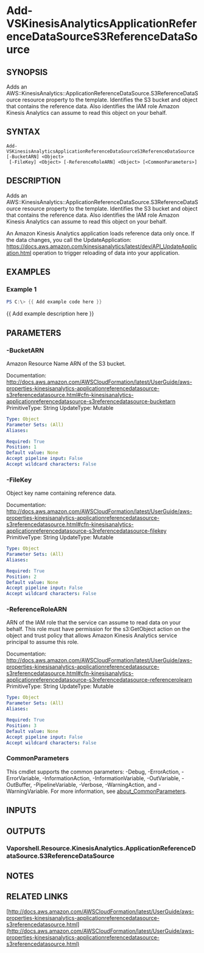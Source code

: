 # Add-VSKinesisAnalyticsApplicationReferenceDataSourceS3ReferenceDataSource

## SYNOPSIS
Adds an AWS::KinesisAnalytics::ApplicationReferenceDataSource.S3ReferenceDataSource resource property to the template.
Identifies the S3 bucket and object that contains the reference data.
Also identifies the IAM role Amazon Kinesis Analytics can assume to read this object on your behalf.

## SYNTAX

```
Add-VSKinesisAnalyticsApplicationReferenceDataSourceS3ReferenceDataSource [-BucketARN] <Object>
 [-FileKey] <Object> [-ReferenceRoleARN] <Object> [<CommonParameters>]
```

## DESCRIPTION
Adds an AWS::KinesisAnalytics::ApplicationReferenceDataSource.S3ReferenceDataSource resource property to the template.
Identifies the S3 bucket and object that contains the reference data.
Also identifies the IAM role Amazon Kinesis Analytics can assume to read this object on your behalf.

An Amazon Kinesis Analytics application loads reference data only once.
If the data changes, you call the UpdateApplication: https://docs.aws.amazon.com/kinesisanalytics/latest/dev/API_UpdateApplication.html operation to trigger reloading of data into your application.

## EXAMPLES

### Example 1
```powershell
PS C:\> {{ Add example code here }}
```

{{ Add example description here }}

## PARAMETERS

### -BucketARN
Amazon Resource Name ARN of the S3 bucket.

Documentation: http://docs.aws.amazon.com/AWSCloudFormation/latest/UserGuide/aws-properties-kinesisanalytics-applicationreferencedatasource-s3referencedatasource.html#cfn-kinesisanalytics-applicationreferencedatasource-s3referencedatasource-bucketarn
PrimitiveType: String
UpdateType: Mutable

```yaml
Type: Object
Parameter Sets: (All)
Aliases:

Required: True
Position: 1
Default value: None
Accept pipeline input: False
Accept wildcard characters: False
```

### -FileKey
Object key name containing reference data.

Documentation: http://docs.aws.amazon.com/AWSCloudFormation/latest/UserGuide/aws-properties-kinesisanalytics-applicationreferencedatasource-s3referencedatasource.html#cfn-kinesisanalytics-applicationreferencedatasource-s3referencedatasource-filekey
PrimitiveType: String
UpdateType: Mutable

```yaml
Type: Object
Parameter Sets: (All)
Aliases:

Required: True
Position: 2
Default value: None
Accept pipeline input: False
Accept wildcard characters: False
```

### -ReferenceRoleARN
ARN of the IAM role that the service can assume to read data on your behalf.
This role must have permission for the s3:GetObject action on the object and trust policy that allows Amazon Kinesis Analytics service principal to assume this role.

Documentation: http://docs.aws.amazon.com/AWSCloudFormation/latest/UserGuide/aws-properties-kinesisanalytics-applicationreferencedatasource-s3referencedatasource.html#cfn-kinesisanalytics-applicationreferencedatasource-s3referencedatasource-referencerolearn
PrimitiveType: String
UpdateType: Mutable

```yaml
Type: Object
Parameter Sets: (All)
Aliases:

Required: True
Position: 3
Default value: None
Accept pipeline input: False
Accept wildcard characters: False
```

### CommonParameters
This cmdlet supports the common parameters: -Debug, -ErrorAction, -ErrorVariable, -InformationAction, -InformationVariable, -OutVariable, -OutBuffer, -PipelineVariable, -Verbose, -WarningAction, and -WarningVariable. For more information, see [about_CommonParameters](http://go.microsoft.com/fwlink/?LinkID=113216).

## INPUTS

## OUTPUTS

### Vaporshell.Resource.KinesisAnalytics.ApplicationReferenceDataSource.S3ReferenceDataSource
## NOTES

## RELATED LINKS

[http://docs.aws.amazon.com/AWSCloudFormation/latest/UserGuide/aws-properties-kinesisanalytics-applicationreferencedatasource-s3referencedatasource.html](http://docs.aws.amazon.com/AWSCloudFormation/latest/UserGuide/aws-properties-kinesisanalytics-applicationreferencedatasource-s3referencedatasource.html)

